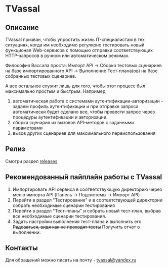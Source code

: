 # TVassal
## Описание
TVassal призван, чтобы упростить жизнь IT-специалистам в тех ситуациях, когда им необходимо регулярно тестировать новый функционал Web-сервисов с помощью отправки соответствующих HTTP-запросов в ручном или автоматическом режимах. 

Философия Вассала проста: Импорт API -> Сборка тестовых сценариев на базе импортированного API -> Выполнение Тест-плана(ов) на базе собранных тестовых сценариев.

А все остальное служит лишь для того, чтобы этот процесс был максимально простым и быстрым.
Например,
1. автоматическая работа с системами аутентификации-авторизации - задаем профиль аутентификации и при отправке запроса автоматически будет сделано все, чтобы провести запрос через процедуры аутентификации и авторизации.
2. сборка сценария из вызовов API-методов с заданными параметрами
3. вызов других сценариев для максимального переиспользования

## Релиз
Смотри раздел [releases](https://github.com/DenisTerentyev/TVassal/releases)

## Рекомендованный пайплайн работы с TVassal
1. Импортировать API сервиса в соответствующую директорию через меню импорта API (Панель -> Подсистемы -> Импорт API)
2. Перейти в раздел "Тестирование" и в соответствующей директории собрать необходимые сценарии тестирования
3. Перейти в раздел "Тест-планы" и собрать новый тест-план, выбрав все необходимые сценарии тестирования.
4. Задать настройки выполнения тест-плана и выполнить его. ~~Радоваться, видя как не проходят тесты~~ Получить отчет о выполнении.

## Контакты
Для обращений можно писать на почту - tvassal@yandex.ru
